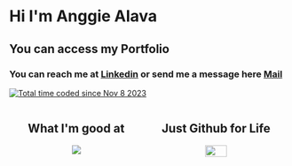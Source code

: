 # Hi I'm Anggie Alava

## You can access my Portfolio

### You can reach me at [Linkedin](https://www.linkedin.com/in/anggiealava/)  or send me a message here [Mail](codewithangels@gmail.com)

<a align="center" href="https://wakatime.com/@018bb131-ab3b-4c10-a830-f4bf30e675f5"><img src="https://wakatime.com/badge/user/018bb131-ab3b-4c10-a830-f4bf30e675f5.svg" alt="Total time coded since Nov 8 2023" /></a>
<div style="display: flex; justify-content: space-around;">
  <div>
    <h2 align="center"> What I'm good at</h2>
    <p align="center">
      <a href="https://skillicons.dev">
        <img src="https://skillicons.dev/icons?i=git,docker,js,nodejs,express,mongodb,py,fastapi,react,postgres,vitest" />
      </a>
    </p>
<!--     <h2 align="center">Resiliency 🍀 Leetcode</h2>
    <p align="center">
      <a href="https://leetcard.jacoblin.cool/AnggieAlava?border=0&radius=20">
        <img width="45%" src="https://leetcard.jacoblin.cool/AnggieAlava?border=0&radius=20" />
      </a>
    </p> -->
  </div>
  
  <div>
    <h2 align="center">Just Github for Life</h2>
    <p align="center">
      <a href="https://github-readme-stats.vercel.app/api?username=AnggieAlava&show_icons=true&theme=panda&hide_border=true">
        <img width="45%" src="https://github-readme-stats.vercel.app/api?username=AnggieAlava&show_icons=true&theme=panda&hide_border=true" />
      </a>
    </p>
  </div>
</div>

<!--<h2 align="center"> What I've been doing this week </h2>
<a href="https://wakatime.com"><img src="https://wakatime.com/share/@anggiealava/4e7a0218-c386-4438-973d-9955b499efcd.png" /></a>
<!-- <p align="center">
  <a href="https://github-readme-stats.vercel.app/api/wakatime?username=@anggiealava">
    <img src="https://github-readme-stats.vercel.app/api/wakatime?username=@anggiealava&layout=compact&theme=onedark" />
  </a>
</p> -->
